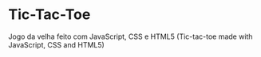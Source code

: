 # Tic-Tac-Toe
Jogo da velha feito com JavaScript, CSS e HTML5 (Tic-tac-toe made with JavaScript, CSS and HTML5)
